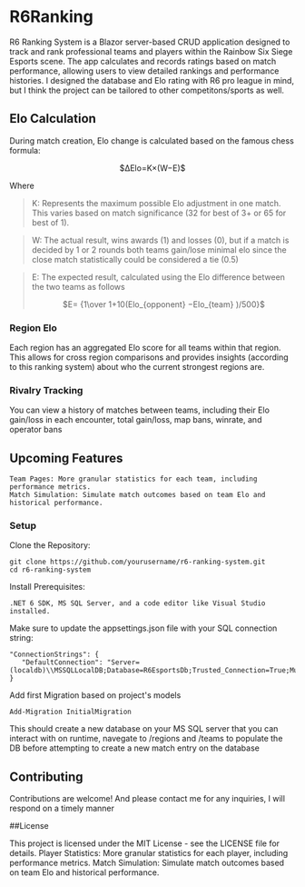 # R6Ranking

R6 Ranking System is a Blazor server-based CRUD application designed to track and rank professional teams and players within the Rainbow Six Siege Esports scene. The app calculates and records ratings based on match performance, allowing users to view detailed rankings and performance histories. I designed the database and Elo rating with R6 pro league in mind, but I think the project can be tailored to other competitons/sports as well.

  
## Elo Calculation

During match creation, Elo change is calculated based on the famous chess formula:

 <p align=center>
  $ΔElo=K×(W−E)$ 
 </p>

Where
  >K: Represents the maximum possible Elo adjustment in one match. This varies based on match significance (32 for best of 3+ or 65 for best of 1).

  >W: The actual result, wins awards (1) and losses (0), but if a match is decided by 1 or 2 rounds both teams gain/lose minimal elo since the close match statistically could be considered a tie (0.5)

  >E: The expected result, calculated using the Elo difference between the two teams as follows  
  > <p align=center> $E= {1\over 1+10(Elo_{opponent} −Elo_{team}​ )/500}$  </p>

### Region Elo

Each region has an aggregated Elo score for all teams within that region. This allows for cross region comparisons and provides insights (according to this ranking system) about who the current strongest regions are.

### Rivalry Tracking

You can view a history of matches between teams, including their Elo gain/loss in each encounter, total gain/loss, map bans, winrate, and operator bans


## Upcoming Features

    Team Pages: More granular statistics for each team, including performance metrics.
    Match Simulation: Simulate match outcomes based on team Elo and historical performance.


### Setup

Clone the Repository:

    git clone https://github.com/yourusername/r6-ranking-system.git
    cd r6-ranking-system

Install Prerequisites:

    .NET 6 SDK, MS SQL Server, and a code editor like Visual Studio installed.

Make sure to update the appsettings.json file with your SQL connection string:

    "ConnectionStrings": {
       "DefaultConnection": "Server=(localdb)\\MSSQLLocalDB;Database=R6EsportsDb;Trusted_Connection=True;MultipleActiveResultSets=true"
    }
    
Add first Migration based on project's models

    Add-Migration InitialMigration

This should create a new database on your MS SQL server that you can interact with on runtime, navegate to /regions and /teams to populate the DB before attempting to create a new match entry on the database


## Contributing

Contributions are welcome! And please contact me for any inquiries, I will respond on a timely manner


##License

This project is licensed under the MIT License - see the LICENSE file for details.
    Player Statistics: More granular statistics for each player, including performance metrics.
    Match Simulation: Simulate match outcomes based on team Elo and historical performance.

